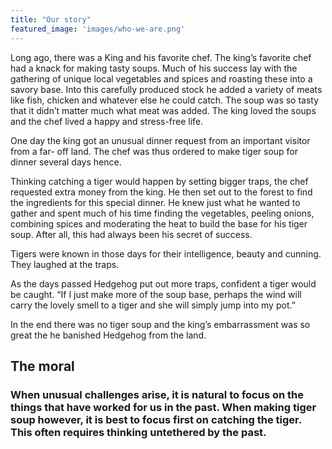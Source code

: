 ```yaml
---
title: "Our story"
featured_image: 'images/who-we-are.png'
---
```


Long ago, there was a King and his favorite chef. The king’s favorite chef had a 
knack for making tasty soups. Much of his success lay with the gathering of unique local vegetables and spices and roasting these into a savory base. Into this carefully produced stock he added a variety of meats like fish, chicken and whatever else he 
could catch. The soup was so tasty that it didn’t matter much what meat was added. 
The king loved the soups and the chef lived a happy and stress-free life.

One day the king got an unusual dinner request from an important visitor from a far-
off land. The chef was thus ordered to make tiger soup for dinner several days hence. 

Thinking catching a tiger would happen by setting bigger traps, the chef requested 
extra money from the king. He then set out to the forest to find the ingredients for this special dinner. He knew just what he wanted to gather and spent much of his time 
finding the vegetables, peeling onions, combining spices and moderating the heat to 
build the base for his tiger soup. After all, this had always been his secret of success.

Tigers were known in those days for their intelligence, beauty and cunning. They laughed at the traps.

As the days passed Hedgehog put out more traps, confident a tiger would be caught. “If I just make more of the soup base, perhaps the wind will carry the lovely smell to a tiger and she will simply jump into my pot.” 

In the end there was no tiger soup and the king’s embarrassment was so great the he banished Hedgehog from the land. 

## The moral

### When unusual challenges arise, it is natural to focus on the things that have worked for us in the past. When making tiger soup however, it is best to focus first on catching the tiger. This often requires thinking untethered by the past.